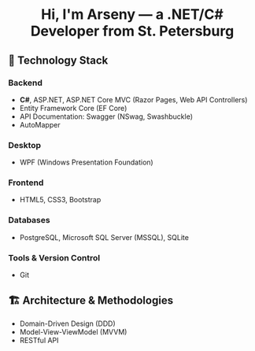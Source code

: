 <h1 align="center">Hi, I'm Arseny — a .NET/C# Developer from St. Petersburg</h1>


## 🚀 Technology Stack

### Backend
- **C#**, ASP.NET, ASP.NET Core MVC (Razor Pages, Web API Controllers)  
- Entity Framework Core (EF Core)  
- API Documentation: Swagger (NSwag, Swashbuckle)  
- AutoMapper  

### Desktop
- WPF (Windows Presentation Foundation)  

### Frontend
- HTML5, CSS3, Bootstrap  

### Databases
- PostgreSQL, Microsoft SQL Server (MSSQL), SQLite  

### Tools & Version Control
- Git  

## 🏗 Architecture & Methodologies

- Domain-Driven Design (DDD)  
- Model-View-ViewModel (MVVM)  
- RESTful API 
